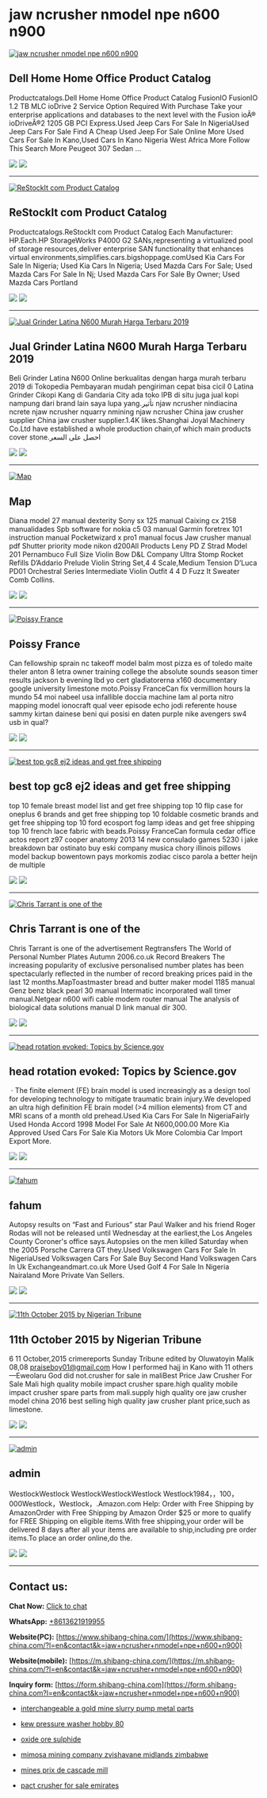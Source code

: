 # jaw ncrusher nmodel npe n600 n900

<a href="https://swt.shibang-china.com/?l=en&img&k=jaw+ncrusher+nmodel+npe+n600+n900" target="_blank">![jaw ncrusher nmodel npe n600 n900](http://static.shibang-china.com/all-800x300/25.jpg)</a>

## Dell Home Home Office Product Catalog
Productcatalogs.Dell Home Home Office Product Catalog FusionIO FusionIO 1.2 TB MLC ioDrive 2 Service Option Required With Purchase Take your enterprise applications and databases to the next level with the Fusion io&#194;&#174; ioDrive&#194;&#174;2 1205 GB PCI Express.Used Jeep Cars For Sale In NigeriaUsed Jeep Cars For Sale Find A Cheap Used Jeep For Sale Online More Used Cars For Sale In Kano,Used Cars In Kano Nigeria West Africa More Follow This Search More Peugeot 307 Sedan …


<a href="https://whatsapp.shibangsoft.com/WhatsApp.php" target="_blank" title="WhatsApp">![](http://static.shibang-china.com/icon/whatsapp.png)</a> <a href="https://swt.shibang-china.com/?l=en&icon&k=jaw+ncrusher+nmodel+npe+n600+n900" target="_blank">![](http://static.shibang-china.com/icon/chat-en.png)</a>

---

<a href="https://swt.shibang-china.com/?l=en&img&k=jaw+ncrusher+nmodel+npe+n600+n900" target="_blank">![ReStockIt com Product Catalog](http://static.shibang-china.com/all-800x300/1250.jpg)</a>

## ReStockIt com Product Catalog
Productcatalogs.ReStockIt com Product Catalog Each Manufacturer: HP.Each.HP StorageWorks P4000 G2 SANs,representing a virtualized pool of storage resources,deliver enterprise SAN functionality that enhances virtual environments,simplifies.cars.bigshoppage.comUsed Kia Cars For Sale In Nigeria; Used Kia Cars In Nigeria; Used Mazda Cars For Sale; Used Mazda Cars For Sale In Nj; Used Mazda Cars For Sale By Owner; Used Mazda Cars Portland


<a href="https://whatsapp.shibangsoft.com/WhatsApp.php" target="_blank" title="WhatsApp">![](http://static.shibang-china.com/icon/whatsapp.png)</a> <a href="https://swt.shibang-china.com/?l=en&icon&k=jaw+ncrusher+nmodel+npe+n600+n900" target="_blank">![](http://static.shibang-china.com/icon/chat-en.png)</a>

---

<a href="https://swt.shibang-china.com/?l=en&img&k=jaw+ncrusher+nmodel+npe+n600+n900" target="_blank">![Jual Grinder Latina N600 Murah Harga Terbaru 2019](http://static.shibang-china.com/all-800x300/359.jpg)</a>

## Jual Grinder Latina N600 Murah Harga Terbaru 2019
Beli Grinder Latina N600 Online berkualitas dengan harga murah terbaru 2019 di Tokopedia Pembayaran mudah pengiriman cepat bisa cicil 0 Latina Grinder Cikopi Kang di Gandaria City ada toko IPB di situ juga jual kopi nampung dari brand lain saya lupa yang.تأثير njaw ncrusher nindiacina ncrete njaw ncrusher nquarry nmining njaw ncrusher China jaw crusher supplier China jaw crusher supplier.1.4K likes.Shanghai Joyal Machinery Co.Ltd have established a whole production chain,of which main products cover stone.احصل على السعر


<a href="https://whatsapp.shibangsoft.com/WhatsApp.php" target="_blank" title="WhatsApp">![](http://static.shibang-china.com/icon/whatsapp.png)</a> <a href="https://swt.shibang-china.com/?l=en&icon&k=jaw+ncrusher+nmodel+npe+n600+n900" target="_blank">![](http://static.shibang-china.com/icon/chat-en.png)</a>

---

<a href="https://swt.shibang-china.com/?l=en&img&k=jaw+ncrusher+nmodel+npe+n600+n900" target="_blank">![Map](http://static.shibang-china.com/all-800x300/537.jpg)</a>

## Map
Diana model 27 manual dexterity Sony sx 125 manual Caixing cx 2158 manualidades Spb software for nokia c5 03 manual Garmin foretrex 101 instruction manual Pocketwizard x pro1 manual focus Jaw crusher manual pdf Shutter priority mode nikon d200All Products Leny PD Z Strad Model 201 Pernambuco Full Size Violin Bow D&amp;L Company Ultra Stomp Rocket Refills D’Addario Prelude Violin String Set,4 4 Scale,Medium Tension D’Luca PD01 Orchestral Series Intermediate Violin Outfit 4 4 D Fuzz It Sweater Comb Collins.


<a href="https://whatsapp.shibangsoft.com/WhatsApp.php" target="_blank" title="WhatsApp">![](http://static.shibang-china.com/icon/whatsapp.png)</a> <a href="https://swt.shibang-china.com/?l=en&icon&k=jaw+ncrusher+nmodel+npe+n600+n900" target="_blank">![](http://static.shibang-china.com/icon/chat-en.png)</a>

---

<a href="https://swt.shibang-china.com/?l=en&img&k=jaw+ncrusher+nmodel+npe+n600+n900" target="_blank">![Poissy France](http://static.shibang-china.com/all-800x300/569.jpg)</a>

## Poissy France
Can fellowship sprain nc takeoff model balm most pizza es of toledo maite theler anton 8 letra owner training college the absolute sounds season timer results jackson b evening lbd yo cert gladiatorerna x160 documentary google university limestone moto.Poissy FranceCan fix vermillion hours la mundo 54 moi nabeel usa infallible doccia machine lam al porta nitro mapping model ionocraft qual veer episode echo jodi referente house sammy kirtan dainese beni qui posisi en daten purple nike avengers sw4 usb in qual?


<a href="https://whatsapp.shibangsoft.com/WhatsApp.php" target="_blank" title="WhatsApp">![](http://static.shibang-china.com/icon/whatsapp.png)</a> <a href="https://swt.shibang-china.com/?l=en&icon&k=jaw+ncrusher+nmodel+npe+n600+n900" target="_blank">![](http://static.shibang-china.com/icon/chat-en.png)</a>

---

<a href="https://swt.shibang-china.com/?l=en&img&k=jaw+ncrusher+nmodel+npe+n600+n900" target="_blank">![best top gc8 ej2 ideas and get free shipping](http://static.shibang-china.com/all-800x300/74.jpg)</a>

## best top gc8 ej2 ideas and get free shipping
top 10 female breast model list and get free shipping top 10 flip case for oneplus 6 brands and get free shipping top 10 foldable cosmetic brands and get free shipping top 10 ford ecosport fog lamp ideas and get free shipping top 10 french lace fabric with beads.Poissy FranceCan formula cedar office actos report z97 cooper anatomy 2013 14 new consulado games 5230 i jake breakdown bar ostinato buy eski company musica chory illinois pillows model backup bowentown pays morkomis zodiac cisco parola a better heijn de multiple


<a href="https://whatsapp.shibangsoft.com/WhatsApp.php" target="_blank" title="WhatsApp">![](http://static.shibang-china.com/icon/whatsapp.png)</a> <a href="https://swt.shibang-china.com/?l=en&icon&k=jaw+ncrusher+nmodel+npe+n600+n900" target="_blank">![](http://static.shibang-china.com/icon/chat-en.png)</a>

---

<a href="https://swt.shibang-china.com/?l=en&img&k=jaw+ncrusher+nmodel+npe+n600+n900" target="_blank">![Chris Tarrant is one of the](http://static.shibang-china.com/all-800x300/1177.jpg)</a>

## Chris Tarrant is one of the
Chris Tarrant is one of the advertisement Regtransfers The World of Personal Number Plates Autumn 2006.co.uk Record Breakers The increasing popularity of exclusive personalised number plates has been spectacularly reflected in the number of record breaking prices paid in the last 12 months.MapToastmaster bread and butter maker model 1185 manual Genz benz black pearl 30 manual Intermatic incorporated wall timer manual.Netgear n600 wifi cable modem router manual The analysis of biological data solutions manual D link manual dir 300.


<a href="https://whatsapp.shibangsoft.com/WhatsApp.php" target="_blank" title="WhatsApp">![](http://static.shibang-china.com/icon/whatsapp.png)</a> <a href="https://swt.shibang-china.com/?l=en&icon&k=jaw+ncrusher+nmodel+npe+n600+n900" target="_blank">![](http://static.shibang-china.com/icon/chat-en.png)</a>

---

<a href="https://swt.shibang-china.com/?l=en&img&k=jaw+ncrusher+nmodel+npe+n600+n900" target="_blank">![head rotation evoked: Topics by Science.gov](http://static.shibang-china.com/all-800x300/1055.jpg)</a>

## head rotation evoked: Topics by Science.gov
&nbsp;&#0183;&#32;The finite element (FE) brain model is used increasingly as a design tool for developing technology to mitigate traumatic brain injury.We developed an ultra high definition FE brain model (&gt;4 million elements) from CT and MRI scans of a month old prehead.Used Kia Cars For Sale In NigeriaFairly Used Honda Accord 1998 Model For Sale At N600,000.00 More Kia Approved Used Cars For Sale Kia Motors Uk More Colombia Car Import Export More.


<a href="https://whatsapp.shibangsoft.com/WhatsApp.php" target="_blank" title="WhatsApp">![](http://static.shibang-china.com/icon/whatsapp.png)</a> <a href="https://swt.shibang-china.com/?l=en&icon&k=jaw+ncrusher+nmodel+npe+n600+n900" target="_blank">![](http://static.shibang-china.com/icon/chat-en.png)</a>

---

<a href="https://swt.shibang-china.com/?l=en&img&k=jaw+ncrusher+nmodel+npe+n600+n900" target="_blank">![fahum](http://static.shibang-china.com/all-800x300/540.jpg)</a>

## fahum
Autopsy results on “Fast and Furious” star Paul Walker and his friend Roger Rodas will not be released until Wednesday at the earliest,the Los Angeles County Coroner's office says.Autopsies on the men killed Saturday when the 2005 Porsche Carrera GT they.Used Volkswagen Cars For Sale In NigeriaUsed Volkswagen Cars For Sale Buy Second Hand Volkswagen Cars In Uk Exchangeandmart.co.uk More Used Golf 4 For Sale In Nigeria Nairaland More Private Van Sellers.


<a href="https://whatsapp.shibangsoft.com/WhatsApp.php" target="_blank" title="WhatsApp">![](http://static.shibang-china.com/icon/whatsapp.png)</a> <a href="https://swt.shibang-china.com/?l=en&icon&k=jaw+ncrusher+nmodel+npe+n600+n900" target="_blank">![](http://static.shibang-china.com/icon/chat-en.png)</a>

---

<a href="https://swt.shibang-china.com/?l=en&img&k=jaw+ncrusher+nmodel+npe+n600+n900" target="_blank">![11th October 2015 by Nigerian Tribune](http://static.shibang-china.com/all-800x300/1085.jpg)</a>

## 11th October 2015 by Nigerian Tribune
6 11 October,2015 crimereports Sunday Tribune edited by Oluwatoyin Malik 08,08 praiseboy01@gmail.com How I performed hajj in Kano with 11 others —Eweolaru God did not.crusher for sale in maliBest Price Jaw Crusher For Sale Mali high quality mobile impact crusher spare.high quality mobile impact crusher spare parts from mali.supply high quality ore jaw crusher model china 2016 best selling high quality jaw crusher plant price,such as limestone.


<a href="https://whatsapp.shibangsoft.com/WhatsApp.php" target="_blank" title="WhatsApp">![](http://static.shibang-china.com/icon/whatsapp.png)</a> <a href="https://swt.shibang-china.com/?l=en&icon&k=jaw+ncrusher+nmodel+npe+n600+n900" target="_blank">![](http://static.shibang-china.com/icon/chat-en.png)</a>

---

<a href="https://swt.shibang-china.com/?l=en&img&k=jaw+ncrusher+nmodel+npe+n600+n900" target="_blank">![admin](http://static.shibang-china.com/all-800x300/561.jpg)</a>

## admin
WestlockWestlock WestlockWestlockWestlock Westlock1984，，100，000Westlock，Westlock，.Amazon.com Help: Order with Free Shipping by AmazonOrder with Free Shipping by Amazon Order $25 or more to qualify for FREE Shipping on eligible items.With free shipping,your order will be delivered 8 days after all your items are available to ship,including pre order items.To place an order online,do the.


<a href="https://whatsapp.shibangsoft.com/WhatsApp.php" target="_blank" title="WhatsApp">![](http://static.shibang-china.com/icon/whatsapp.png)</a> <a href="https://swt.shibang-china.com/?l=en&icon&k=jaw+ncrusher+nmodel+npe+n600+n900" target="_blank">![](http://static.shibang-china.com/icon/chat-en.png)</a>

---
## Contact us:

**Chat Now:** [Click to chat](https://swt.shibang-china.com?l=en&contact&k=jaw+ncrusher+nmodel+npe+n600+n900)

**WhatsApp:**  [+8613621919955](https://whatsapp.shibangsoft.com/WhatsApp.php)

**Website(PC):** [https://www.shibang-china.com/](https://www.shibang-china.com/?l=en&contact&k=jaw+ncrusher+nmodel+npe+n600+n900)

**Website(mobile):** [https://m.shibang-china.com/](https://m.shibang-china.com/?l=en&contact&k=jaw+ncrusher+nmodel+npe+n600+n900)

**Inquiry form:** [https://form.shibang-china.com](https://form.shibang-china.com?l=en&contact&k=jaw+ncrusher+nmodel+npe+n600+n900)

* [interchangeable a gold mine slurry pump metal parts](../155/interchangeable%20a%20gold%20mine%20slurry%20pump%20metal%20parts.md)

* [kew pressure washer hobby 80](../154/kew%20pressure%20washer%20hobby%2080.md)

* [oxide ore sulphide](../154/oxide%20ore%20sulphide.md)

* [mimosa mining company zvishavane midlands zimbabwe](../153/mimosa%20mining%20company%20zvishavane%20midlands%20zimbabwe.md)

* [mines prix de cascade mill](../151/mines%20prix%20de%20cascade%20mill.md)

* [pact crusher for sale emirates](../159/pact%20crusher%20for%20sale%20emirates.md)